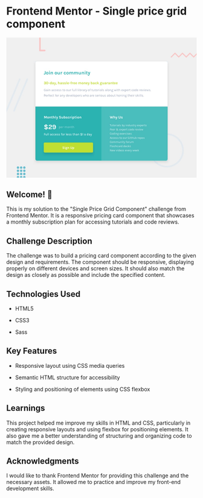 # Frontend Mentor - Single price grid component

![Design preview for the Single price grid component coding challenge](./design/desktop-preview.jpg)

## Welcome! 👋
This is my solution to the "Single Price Grid Component" challenge from Frontend Mentor. It is a responsive pricing card component that showcases a monthly subscription plan for accessing tutorials and code reviews.

## Challenge Description

The challenge was to build a pricing card component according to the given design and requirements. The component should be responsive, displaying properly on different devices and screen sizes. It should also match the design as closely as possible and include the specified content.

## Technologies Used

- HTML5

- CSS3

- Sass

## Key Features

- Responsive layout using CSS media queries

- Semantic HTML structure for accessibility

- Styling and positioning of elements using CSS flexbox

## Learnings
This project helped me improve my skills in HTML and CSS, particularly in creating responsive layouts and using flexbox for positioning elements. It also gave me a better understanding of structuring and organizing code to match the provided design.

## Acknowledgments
I would like to thank Frontend Mentor for providing this challenge and the necessary assets. It allowed me to practice and improve my front-end development skills.

